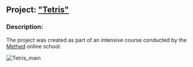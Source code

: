## Project: ["Tetris"](https://wee-owl.github.io/Tetris/)

### Description:  
The project was created as part of an intensive course conducted by the [Methed](https://methed.ru/) online school.  

![Tetris_main](https://user-images.githubusercontent.com/95621680/169021938-a8216006-3d2d-4f75-927b-6ac5428c576a.JPG)
